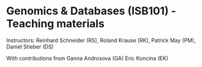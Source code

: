 Genomics & Databases (ISB101) - Teaching materials 
===================================================


Instructors: Reinhard Schneider (RS),  Roland Krause (RK), Patrick May (PM), Daniel Stieber (DS)

With contributions from 
Ganna Androsova (GA)
Eric Koncina (EK)
